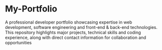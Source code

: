 # My-Portfolio
A professional developer portfolio showcasing expertise in web development, software engineering and front-end &amp; back-end technologies. This repository highlights major projects, technical skills and coding experience, along with direct contact information for collaboration and opportunities
